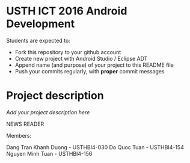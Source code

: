 USTH ICT 2016 Android Development
=====================================

Students are expected to:
* Fork this repository to your github account
* Create new project with Android Studio / Eclipse ADT
* Append name (and purpose) of your project to this README file
* Push your commits regularly, with **proper** commit messages


Project description
=====================================

*Add your project description here*

NEWS READER

Members:

Dang Tran Khanh Duong - USTHBI4-030
Do Quoc Tuan - USTHBI4-154
Nguyen Minh Tuan - USTHBI4-156
